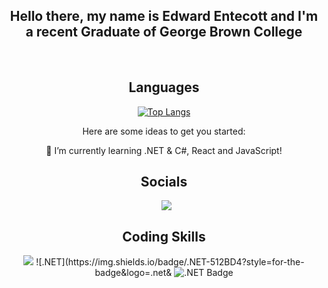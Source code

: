 <div align="center">

  ## Hello there, my name is Edward Entecott and I'm a recent Graduate of George Brown College

<br>

## Languages

[![Top Langs](https://github-readme-stats.vercel.app/api/top-langs/?username=anuraghazra&layout=compact)](https://github.com/anuraghazra/github-readme-stats)

Here are some ideas to get you started:

 🌱 I’m currently learning .NET & C#, React and JavaScript!

## Socials
<div>
  <a style="margin-left: 7px;"  target="_blank" href="https://www.linkedin.com/in/edward-entecott-a3507198/">
    <img src="https://img.shields.io/badge/linkedin-%230077B5.svg?style=for-the-badge&logo=linkedin&logoColor=white)"></a>

## Coding Skills

<img src="https://img.shields.io/badge/html5-%23E34F26.svg?style=for-the-badge&logo=html5&logoColor=white">
![.NET](https://img.shields.io/badge/.NET-512BD4?style=for-the-badge&logo=.net&
<img alt=".NET Badge" src="https://img.shields.io/badge/.NET-512BD4?">


